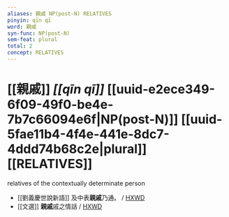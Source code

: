 ```yaml
---
aliases: 親戚 NP(post-N) RELATIVES
pinyin: qīn qī
word: 親戚
syn-func: NP(post-N)
sem-feat: plural
total: 2
concept: RELATIVES 
---
```

# [[親戚]] *[[qīn qī]]*  [[uuid-e2ece349-6f09-49f0-be4e-7b7c66094e6f|NP(post-N)]] [[uuid-5fae11b4-4f4e-441e-8dc7-4ddd74b68c2e|plural]] [[RELATIVES]]
relatives of the contextually determinate person
 - [[劉義慶世說新語]] 及中表**親戚**乃通。
                     / [HXWD](https://hxwd.org/textview.html?location=KR3l0002_tls_002-3a.8)
 - [[文選]] **親戚**戚之情話 / [HXWD](https://hxwd.org/textview.html?location=KR4h0001_tls_045-24a.6)